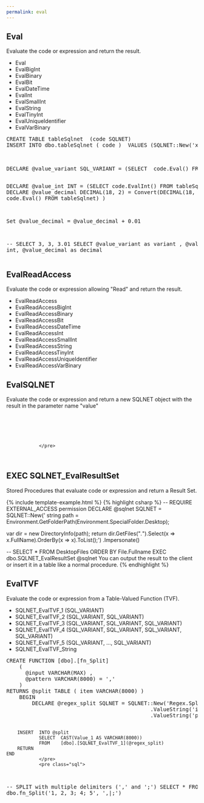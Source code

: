 ```yaml
---
permalink: eval
---
```

## Eval

Evaluate the code or expression and return the result.

 - Eval
 - EvalBigInt
 - EvalBinary
 - EvalBit
 - EvalDateTime
 - EvalInt
 - EvalSmallInt
 - EvalString
 - EvalTinyInt
 - EvalUniqueIdentifier
 - EvalVarBinary
 
 <div class="sqlfiddle">
	<pre class="schema">
CREATE TABLE tableSqlnet  (code SQLNET)
INSERT INTO dbo.tableSqlnet ( code )  VALUES (SQLNET::New('x+y').ValueInt('x', 1).ValueInt('y', 2).Root())
	</pre>
	<pre class="sql"> 
DECLARE @value_variant SQL_VARIANT = (SELECT  code.Eval() FROM  tableSqlnet) 

DECLARE @value_int INT = (SELECT  code.EvalInt() FROM  tableSqlnet) 
DECLARE @value_decimal DECIMAL(18, 2) = Convert(DECIMAL(18, 2),(SELECT  code.Eval() FROM  tableSqlnet)   )

Set @value_decimal = @value_decimal + 0.01

-- SELECT 3, 3, 3.01 
  SELECT @value_variant as variant  , @value_int as int, @value_decimal as decimal
	</pre>
</div>
 

## EvalReadAccess

Evaluate the code or expression allowing "Read" and return the result.

 - EvalReadAccess
 - EvalReadAccessBigInt
 - EvalReadAccessBinary
 - EvalReadAccessBit
 - EvalReadAccessDateTime
 - EvalReadAccessInt
 - EvalReadAccessSmallInt
 - EvalReadAccessString
 - EvalReadAccessTinyInt
 - EvalReadAccessUniqueIdentifier
 - EvalReadAccessVarBinary

## EvalSQLNET

Evaluate the code or expression and return a new SQLNET object with the result in the parameter name "value"

<div class="sqlfiddle">
                <pre class="schema">
                </pre>
                <pre class="sql"> 

                </pre>
</div>

## EXEC SQLNET_EvalResultSet

Stored Procedures that evaluate code or expression and return a Result Set.

{% include template-example.html %} 
{% highlight csharp %}
-- REQUIRE EXTERNAL_ACCESS permission
DECLARE @sqlnet SQLNET = SQLNET::New('
string path = Environment.GetFolderPath(Environment.SpecialFolder.Desktop);

var dir = new DirectoryInfo(path);
return dir.GetFiles("*.*").Select(x => x.FullName).OrderBy(x => x).ToList();')
    .Impersonate()

-- SELECT * FROM DesktopFiles ORDER BY File.Fullname
EXEC dbo.SQLNET_EvalResultSet @sqlnet
You can output the result to the client or insert it in a table like a normal procedure.
{% endhighlight %}


## EvalTVF

Evaluate the code or expression from a Table-Valued Function (TVF).

 - SQLNET_EvalTVF_1 (SQL_VARIANT)
 - SQLNET_EvalTVF_2 (SQL_VARIANT, SQL_VARIANT)
 - SQLNET_EvalTVF_3 (SQL_VARIANT, SQL_VARIANT, SQL_VARIANT)
 - SQLNET_EvalTVF_4 (SQL_VARIANT, SQL_VARIANT, SQL_VARIANT, SQL_VARIANT)
 - SQLNET_EvalTVF_5 (SQL_VARIANT, ..., SQL_VARIANT)
 - SQLNET_EvalTVF_String

<div class="sqlfiddle">
                <pre class="schema">
CREATE FUNCTION [dbo].[fn_Split]
    (
      @input VARCHAR(MAX) ,
      @pattern VARCHAR(8000) = ','
    )
RETURNS @split TABLE ( item VARCHAR(8000) )
    BEGIN
        DECLARE @regex_split SQLNET = SQLNET::New('Regex.Split(input, pattern)')
                                             .ValueString('input', @input)
                                             .ValueString('pattern', @pattern)

        INSERT  INTO @split
                SELECT  CAST(Value_1 AS VARCHAR(8000))
                FROM    [dbo].[SQLNET_EvalTVF_1](@regex_split)
        RETURN
    END
                </pre>
                <pre class="sql">
-- SPLIT with multiple delimiters (',' and ';')
SELECT * FROM dbo.fn_Split('1, 2, 3; 4; 5', ',|;')
                </pre>
</div>
